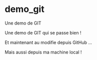 # demo_git
Une demo de GIT


Une demo de GIT qui se passe bien !

Et maintenant au modifie depuis GitHub ...

Mais aussi depuis ma machine local !
